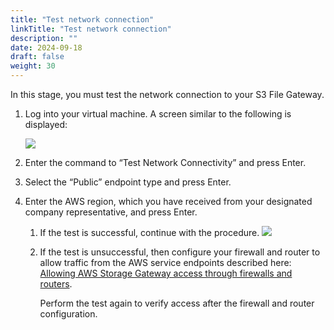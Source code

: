```yaml
---
title: "Test network connection"
linkTitle: "Test network connection"
description: ""
date: 2024-09-18
draft: false
weight: 30
---
```


In this stage, you must test the network connection to your S3 File Gateway.

1. Log into your virtual machine. A screen similar to the following is displayed:

   ![](../../../../images/fdps_installation_login_vm.png)
1. Enter the command to “Test Network Connectivity” and press Enter.
1. Select the “Public” endpoint type and press Enter.
1. Enter the AWS region, which you have received from your designated company representative, and press Enter.
   1. If the test is successful, continue with the procedure.
      ![](../../../../images/fdps_installation_test_network.png)

   1. If the test is unsuccessful, then configure your firewall and router to allow traffic from the AWS service endpoints described here: [Allowing AWS Storage Gateway access through firewalls and routers](https://docs.aws.amazon.com/filegateway/latest/files3/Requirements.html#allow-firewall-gateway-access).

      Perform the test again to verify access after the firewall and router configuration.
